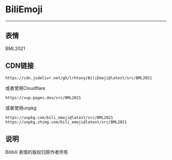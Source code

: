 # BiliEmoji
---
## 表情
BML2021
## CDN链接
```
https://cdn.jsdelivr.net/gh/lrhtony/BiliEmoji@latest/src/BML2021
```
或者使用Cloudflare
```
https://vup.pages.dev/src/BML2021
```
或者使用unpkg
```
https://unpkg.com/bili_emoji@latest/src/BML2021
https://unpkg.zhimg.com/bili_emoji@latest/src/BML2021
```
## 说明
Bilibili 表情的版权归原作者所有
